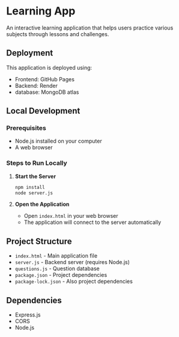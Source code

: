 # Learning App

An interactive learning application that helps users practice various subjects through lessons and challenges.

## Deployment

This application is deployed using:
- Frontend: GitHub Pages
- Backend: Render
- database: MongoDB atlas

## Local Development

### Prerequisites
- Node.js installed on your computer
- A web browser

### Steps to Run Locally

1. **Start the Server**
   ```bash
   npm install
   node server.js
   ```

2. **Open the Application**
   - Open `index.html` in your web browser
   - The application will connect to the server automatically

## Project Structure
- `index.html` - Main application file
- `server.js` - Backend server (requires Node.js)
- `questions.js` - Question database
- `package.json` - Project dependencies
- `package-lock.json` - Also project dependencies

## Dependencies
- Express.js
- CORS
- Node.js 
